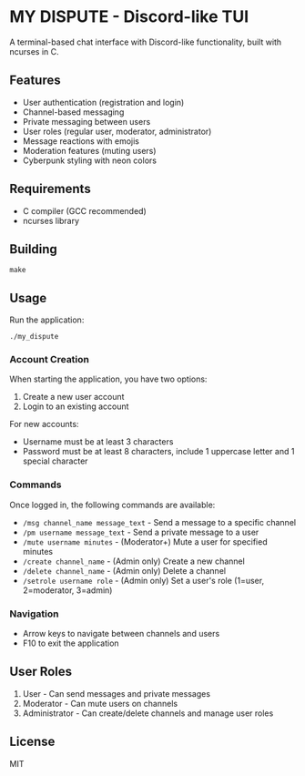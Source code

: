 # MY DISPUTE - Discord-like TUI

A terminal-based chat interface with Discord-like functionality, built with ncurses in C.

## Features

- User authentication (registration and login)
- Channel-based messaging
- Private messaging between users
- User roles (regular user, moderator, administrator)
- Message reactions with emojis
- Moderation features (muting users)
- Cyberpunk styling with neon colors

## Requirements

- C compiler (GCC recommended)
- ncurses library

## Building

```
make
```

## Usage

Run the application:

```
./my_dispute
```

### Account Creation

When starting the application, you have two options:
1. Create a new user account
2. Login to an existing account

For new accounts:
- Username must be at least 3 characters
- Password must be at least 8 characters, include 1 uppercase letter and 1 special character

### Commands

Once logged in, the following commands are available:

- `/msg channel_name message_text` - Send a message to a specific channel
- `/pm username message_text` - Send a private message to a user
- `/mute username minutes` - (Moderator+) Mute a user for specified minutes
- `/create channel_name` - (Admin only) Create a new channel
- `/delete channel_name` - (Admin only) Delete a channel
- `/setrole username role` - (Admin only) Set a user's role (1=user, 2=moderator, 3=admin)

### Navigation

- Arrow keys to navigate between channels and users
- F10 to exit the application

## User Roles

1. User - Can send messages and private messages
2. Moderator - Can mute users on channels
3. Administrator - Can create/delete channels and manage user roles

## License

MIT